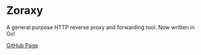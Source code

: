 # Zoraxy

A general purpose HTTP reverse proxy and forwarding tool. Now written in Go!

[GitHub Page](https://github.com/tobychui/zoraxy)
